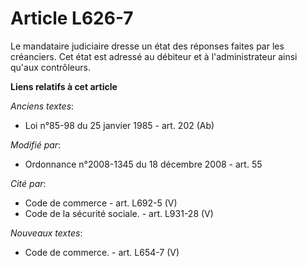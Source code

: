 # Article L626-7

Le mandataire judiciaire dresse un état des réponses faites par les créanciers. Cet état est adressé au débiteur et à
l'administrateur          ainsi qu'aux contrôleurs.

**Liens relatifs à cet article**

_Anciens textes_:

  - Loi n°85-98 du 25 janvier 1985 - art. 202 (Ab)

_Modifié par_:

  - Ordonnance n°2008-1345 du 18 décembre 2008 - art. 55

_Cité par_:

  - Code de commerce - art. L692-5 (V)
  - Code de la sécurité sociale. - art. L931-28 (V)

_Nouveaux textes_:

  - Code de commerce. - art. L654-7 (V)
